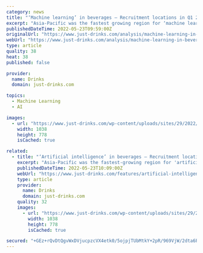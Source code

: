 ```yaml
---
category: news
title: "‘Machine learning’ in beverages – Recruitment locations in Q1 2022 – data"
excerpt: "Asia-Pacific was the fastest growing region for ‘machine learning’ hirings among beverage companies in the first quarter of this year, according to recent research. In the three months to the end of March, the region accounted for 9.4% of all machine ..."
publishedDateTime: 2022-05-23T09:59:00Z
originalUrl: "https://www.just-drinks.com/analysis/machine-learning-in-beverages-recruitment-locations-in-q1-2022-data/"
webUrl: "https://www.just-drinks.com/analysis/machine-learning-in-beverages-recruitment-locations-in-q1-2022-data/"
type: article
quality: 38
heat: 38
published: false

provider:
  name: Drinks
  domain: just-drinks.com

topics:
  - Machine Learning
  - AI

images:
  - url: "https://www.just-drinks.com/wp-content/uploads/sites/29/2022/05/HpVeS-1038x778.png"
    width: 1038
    height: 778
    isCached: true

related:
  - title: "‘Artificial intelligence’ in beverages – Recruitment locations in Q1 2022 – data"
    excerpt: "Asia-Pacific was the fastest-growing region for 'artificial intelligence' (AI) hirings among beverage companies in the first quarter of this year, according to recent research."
    publishedDateTime: 2022-05-23T10:09:00Z
    webUrl: "https://www.just-drinks.com/features/artificial-intelligence-in-beverages-recruitment-locations-in-q1-2022-data/"
    type: article
    provider:
      name: Drinks
      domain: just-drinks.com
    quality: 32
    images:
      - url: "https://www.just-drinks.com/wp-content/uploads/sites/29/2022/05/gARKO-1038x778.png"
        width: 1038
        height: 778
        isCached: true

secured: "+GEz+rQvDtQgvWxDVjucpzcVX4etk0/5ojpjTUbMtkY+2pR/969VjW/2dta6Pdsfwj3PxVLpjKceFXEgcASiutnpDhdvQJV0uYVL2ZwVuGoMUM+L68Bwc2X7iQv9HlZYIdicjjk7PLRORhUoQMwHig6uJ1L3A9uChdyZZ1VLsrl55YmgC2CM6QMcWH9KGo69iIM2Hs+15hj29bt8Hxq2WeLFNZfmXC4/7pAfhfVy5+yEAQHavljo3bphXZEEPudEkG+r5aeLpTRRGMjakk168qYl1bql46fGjstluqPsIvI5IPHaRKBnTQ63d7OiDX+qBiwqxkKiJmXrouqPFSIees6eT/I8VNDzh7ilZJ4H+do=;VAVFecH0KEoMWBYkc9PFdA=="
---
```


